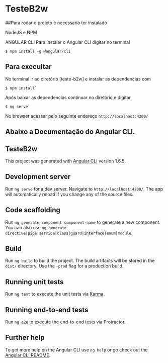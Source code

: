 # TesteB2w
##Para rodar o projeto é necessario ter instalado

NodeJS e NPM 

ANGULAR CLI
Para instalar o Angular CLI digitar no terminal

```
$ npm install -g @angular/cli
```

## Para execultar
 No terminal ir ao diretório [teste-b2w] e instalar as dependencias com

 ``` 
 $ npm install`
 ```

 Após baixar as dependencias continuar no diretório e digitar

 ``` 
 $ ng serve`
 ```

 No browser acessar pelo seguinte endereço `http://localhost:4200/`


## Abaixo a Documentação do Angular CLI.

## TesteB2w

This project was generated with [Angular CLI](https://github.com/angular/angular-cli) version 1.6.5.

## Development server

Run `ng serve` for a dev server. Navigate to `http://localhost:4200/`. The app will automatically reload if you change any of the source files.

## Code scaffolding

Run `ng generate component component-name` to generate a new component. You can also use `ng generate directive|pipe|service|class|guard|interface|enum|module`.

## Build

Run `ng build` to build the project. The build artifacts will be stored in the `dist/` directory. Use the `-prod` flag for a production build.

## Running unit tests

Run `ng test` to execute the unit tests via [Karma](https://karma-runner.github.io).

## Running end-to-end tests

Run `ng e2e` to execute the end-to-end tests via [Protractor](http://www.protractortest.org/).

## Further help

To get more help on the Angular CLI use `ng help` or go check out the [Angular CLI README](https://github.com/angular/angular-cli/blob/master/README.md).
